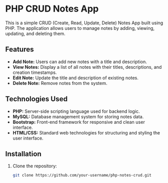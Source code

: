 # PHP CRUD Notes App

This is a simple CRUD (Create, Read, Update, Delete) Notes App built using PHP. The application allows users to manage notes by adding, viewing, updating, and deleting them.

## Features

- **Add Note:** Users can add new notes with a title and description.
- **View Notes:** Display a list of all notes with their titles, descriptions, and creation timestamps.
- **Edit Note:** Update the title and description of existing notes.
- **Delete Note:** Remove notes from the system.

## Technologies Used

- **PHP:** Server-side scripting language used for backend logic.
- **MySQL:** Database management system for storing notes data.
- **Bootstrap:** Front-end framework for responsive and clean user interface.
- **HTML/CSS:** Standard web technologies for structuring and styling the user interface.

## Installation

1. Clone the repository:

   ```bash
   git clone https://github.com/your-username/php-notes-crud.git
